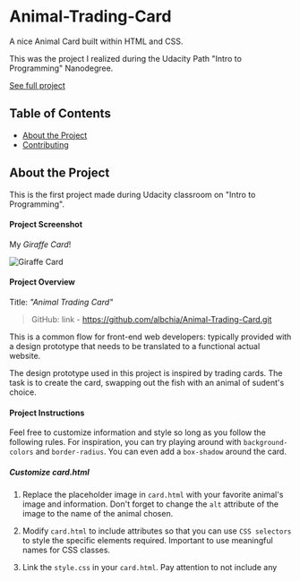 # Animal-Trading-Card
A nice Animal Card built within HTML and CSS.

This was the project I realized during the Udacity Path "Intro to Programming" Nanodegree.

[See full project](https://albchia.github.io/Animal-Trading-Card/index.html)

## Table of Contents
- [About the Project](#About-the-Project)
- [Contributing](#Contributing)

## About the Project
This is the first project made during Udacity classroom on "Intro to Programming".

#### Project Screenshot
My _Giraffe Card_!

![Giraffe Card](https://user-images.githubusercontent.com/70691672/95225840-86397e80-07fc-11eb-854e-feab35f6fcbd.PNG "My Giraffe Card")

#### Project Overview
Title: _"Animal Trading Card"_

> GitHub: link - https://github.com/albchia/Animal-Trading-Card.git

This is a common flow for front-end web developers: typically provided with a design prototype that needs to be translated to a functional actual website.

The design prototype used in this project is inspired by trading cards. The task is to create the card, swapping out the fish with an animal of sudent's choice.

#### Project Instructions
Feel free to customize information and style so long as you follow the following rules.
For inspiration, you can try playing around with `background-colors` and `border-radius`. 
You can even add a `box-shadow` around the card.

##### Customize _card.html_
1. Replace the placeholder image in `card.html` with your favorite animal's image and information. Don't forget to change the `alt` attribute of the image to the name of the animal chosen.

2. Modify `card.html` to include attributes so that you can use `CSS selectors` to style the specific elements required. Important to use meaningful names for CSS classes.

3. Link the `style.css` in your `card.html`. Pay attention to not include any <style> elements or style attributes in the body of the `card.html`.

4. Replace current information with your animal's information:
    - Animal's name
    - Interesting facts about the animal
    - Lists of items for your animal's characteristics
    - Animal's brief description

##### Customize _style.css_
The `style.css` should apply the following styles to match the design prototype:
- Use an image with a `width` of 300 pixels. If the image is larger, you can set the image's width to 300 pixels in your CSS, but be aware that your image might end up squished or distorted
- The entire card's width should be fixed and it should include the spacing around the image (since image is 300 pixels wide, card should be 300 pixels + spacing on either side). The card should not expand with the browser window
- Italicized text for the animal's interesting facts
- Bolded labels for the animal's list items (only labels, not the entire list)
- No dots for the animal's list items
- Border around the animal's name, image and information (make sure you set the `border-style`, `border-width` and `border-color`; it's possible to do it in one line)
- Spacing around the animal's name, image, the list of items and information (you will need to use the property [padding](https://developer.mozilla.org/en-US/docs/Web/CSS/padding))

## Contributing
This repository is the project created by myself during the Udacity Program.
Therefore, pull requests will not be accepted.

> For details, check out [CONTRIBUTING.md](docs/CONTRIBUTING.md).



